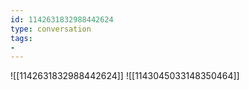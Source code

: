 ```yaml
---
id: 1142631832988442624
type: conversation
tags:
- 
---
```

![[1142631832988442624]]
![[1143045033148350464]]

